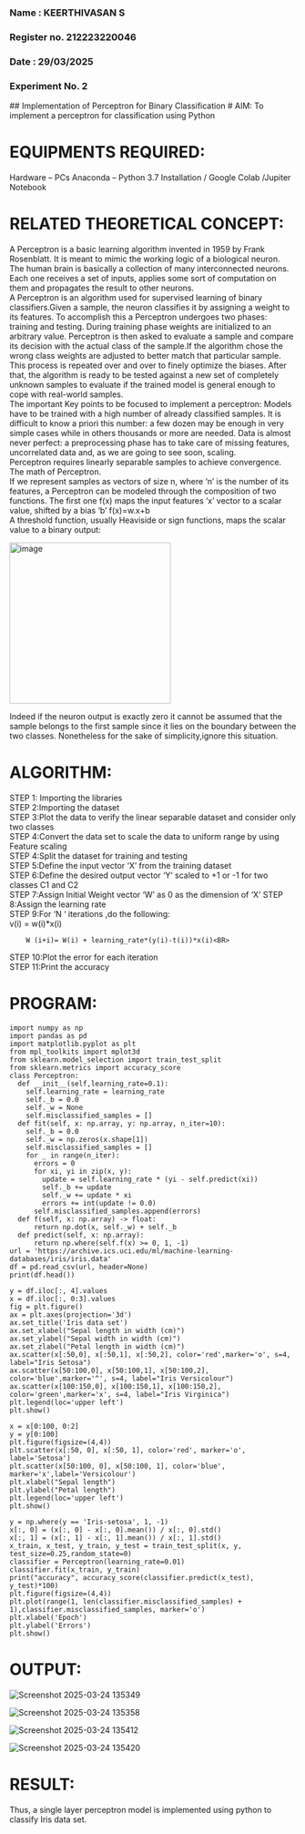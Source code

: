 <H3>Name : KEERTHIVASAN S</H3>
<H3>Register no. 212223220046</H3>
<H3>Date : 29/03/2025</H3>
<H3>Experiment No. 2 </H3>
## Implementation of Perceptron for Binary Classification
# AIM:
To implement a perceptron for classification using Python<BR>

# EQUIPMENTS REQUIRED:
Hardware – PCs
Anaconda – Python 3.7 Installation / Google Colab /Jupiter Notebook

# RELATED THEORETICAL CONCEPT:
A Perceptron is a basic learning algorithm invented in 1959 by Frank Rosenblatt. It is meant to mimic the working logic of a biological neuron. The human brain is basically a collection of many interconnected neurons. Each one receives a set of inputs, applies some sort of computation on them and propagates the result to other neurons.<BR>
A Perceptron is an algorithm used for supervised learning of binary classifiers.Given a sample, the neuron classifies it by assigning a weight to its features. To accomplish this a Perceptron undergoes two phases: training and testing. During training phase weights are initialized to an arbitrary value. Perceptron is then asked to evaluate a sample and compare its decision with the actual class of the sample.If the algorithm chose the wrong class weights are adjusted to better match that particular sample. This process is repeated over and over to finely optimize the biases. After that, the algorithm is ready to be tested against a new set of completely unknown samples to evaluate if the trained model is general enough to cope with real-world samples.<BR>
The important Key points to be focused to implement a perceptron:
Models have to be trained with a high number of already classified samples. It is difficult to know a priori this number: a few dozen may be enough in very simple cases while in others thousands or more are needed.
Data is almost never perfect: a preprocessing phase has to take care of missing features, uncorrelated data and, as we are going to see soon, scaling.<BR>
Perceptron requires linearly separable samples to achieve convergence.
The math of Perceptron. <BR>
If we represent samples as vectors of size n, where ‘n’ is the number of its features, a Perceptron can be modeled through the composition of two functions. The first one f(x) maps the input features  ‘x’  vector to a scalar value, shifted by a bias ‘b’
f(x)=w.x+b
 <BR>
A threshold function, usually Heaviside or sign functions, maps the scalar value to a binary output:

 


<img width="283" alt="image" src="https://github.com/Lavanyajoyce/Ex-2--NN/assets/112920679/c6d2bd42-3ec1-42c1-8662-899fa450f483">


Indeed if the neuron output is exactly zero it cannot be assumed that the sample belongs to the first sample since it lies on the boundary between the two classes. Nonetheless for the sake of simplicity,ignore this situation.<BR>


# ALGORITHM:
STEP 1: Importing the libraries<BR>
STEP 2:Importing the dataset<BR>
STEP 3:Plot the data to verify the linear separable dataset and consider only two classes<BR>
STEP 4:Convert the data set to scale the data to uniform range by using Feature scaling<BR>
STEP 4:Split the dataset for training and testing<BR>
STEP 5:Define the input vector ‘X’ from the training dataset<BR>
STEP 6:Define the desired output vector ‘Y’ scaled to +1 or -1 for two classes C1 and C2<BR>
STEP 7:Assign Initial Weight vector ‘W’ as 0 as the dimension of ‘X’
STEP 8:Assign the learning rate<BR>
STEP 9:For ‘N ‘ iterations ,do the following:<BR>
        v(i) = w(i)*x(i)<BR>
         
        W (i+i)= W(i) + learning_rate*(y(i)-t(i))*x(i)<BR>
STEP 10:Plot the error for each iteration <BR>
STEP 11:Print the accuracy<BR>
# PROGRAM:
```
import numpy as np                                                      
import pandas as pd                                                    
import matplotlib.pyplot as plt
from mpl_toolkits import mplot3d
from sklearn.model_selection import train_test_split
from sklearn.metrics import accuracy_score
class Perceptron:
  def __init__(self,learning_rate=0.1):
    self.learning_rate = learning_rate
    self._b = 0.0
    self._w = None
    self.misclassified_samples = []
  def fit(self, x: np.array, y: np.array, n_iter=10):
    self._b = 0.0
    self._w = np.zeros(x.shape[1])
    self.misclassified_samples = []
    for _ in range(n_iter):
      errors = 0
      for xi, yi in zip(x, y):
        update = self.learning_rate * (yi - self.predict(xi))
        self._b += update
        self._w += update * xi
        errors += int(update != 0.0)
      self.misclassified_samples.append(errors)
  def f(self, x: np.array) -> float:
      return np.dot(x, self._w) + self._b
  def predict(self, x: np.array):
      return np.where(self.f(x) >= 0, 1, -1)
url = 'https://archive.ics.uci.edu/ml/machine-learning-databases/iris/iris.data'
df = pd.read_csv(url, header=None)
print(df.head())

y = df.iloc[:, 4].values
x = df.iloc[:, 0:3].values
fig = plt.figure()
ax = plt.axes(projection='3d')
ax.set_title('Iris data set')
ax.set_xlabel("Sepal length in width (cm)")
ax.set_ylabel("Sepal width in width (cm)")
ax.set_zlabel("Petal length in width (cm)")
ax.scatter(x[:50,0], x[:50,1], x[:50,2], color='red',marker='o', s=4, label="Iris Setosa")
ax.scatter(x[50:100,0], x[50:100,1], x[50:100,2], color='blue',marker='^', s=4, label="Iris Versicolour")
ax.scatter(x[100:150,0], x[100:150,1], x[100:150,2], color='green',marker='x', s=4, label="Iris Virginica")
plt.legend(loc='upper left')
plt.show()

x = x[0:100, 0:2] 
y = y[0:100]
plt.figure(figsize=(4,4))
plt.scatter(x[:50, 0], x[:50, 1], color='red', marker='o', label='Setosa')
plt.scatter(x[50:100, 0], x[50:100, 1], color='blue', marker='x',label='Versicolour')
plt.xlabel("Sepal length")
plt.ylabel("Petal length")
plt.legend(loc='upper left')
plt.show()

y = np.where(y == 'Iris-setosa', 1, -1)
x[:, 0] = (x[:, 0] - x[:, 0].mean()) / x[:, 0].std()
x[:, 1] = (x[:, 1] - x[:, 1].mean()) / x[:, 1].std()
x_train, x_test, y_train, y_test = train_test_split(x, y, test_size=0.25,random_state=0)
classifier = Perceptron(learning_rate=0.01)
classifier.fit(x_train, y_train)
print("accuracy", accuracy_score(classifier.predict(x_test), y_test)*100)
plt.figure(figsize=(4,4))
plt.plot(range(1, len(classifier.misclassified_samples) + 1),classifier.misclassified_samples, marker='o')
plt.xlabel('Epoch')
plt.ylabel('Errors')
plt.show() 
```
# OUTPUT:

![Screenshot 2025-03-24 135349](https://github.com/user-attachments/assets/b7a7b847-e19e-4cdf-a411-929ff7184498)

![Screenshot 2025-03-24 135358](https://github.com/user-attachments/assets/ba31a83b-1b51-49b6-90f5-4bc5b5955812)

![Screenshot 2025-03-24 135412](https://github.com/user-attachments/assets/25da41d1-33cb-406e-a6d1-cbbc52822d19)

![Screenshot 2025-03-24 135420](https://github.com/user-attachments/assets/4e7ac6d9-c5cf-49c2-bf2b-4559ed530d75)

# RESULT:
 Thus, a single layer perceptron model is implemented using python to classify Iris data set.
